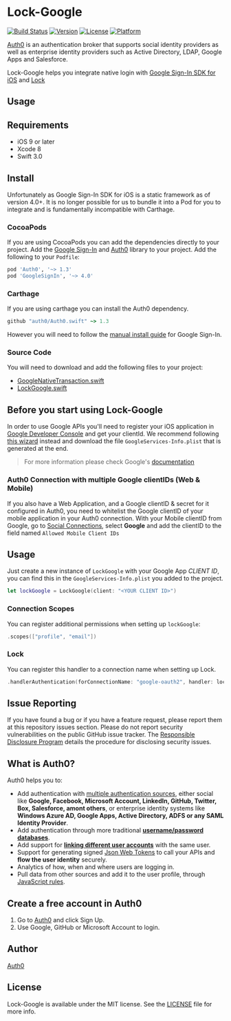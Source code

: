 # Lock-Google

[![Build Status](https://travis-ci.org/auth0/Lock-Google.iOS.svg?branch=master)](https://travis-ci.org/auth0/Lock-Google.iOS)
[![Version](https://img.shields.io/cocoapods/v/Lock-Google.svg?style=flat)](http://cocoapods.org/pods/Lock-Google)
[![License](https://img.shields.io/cocoapods/l/Lock-Google.svg?style=flat)](http://cocoapods.org/pods/Lock-Google)
[![Platform](https://img.shields.io/cocoapods/p/Lock-Google.svg?style=flat)](http://cocoapods.org/pods/Lock-Google)

[Auth0](https://auth0.com) is an authentication broker that supports social identity providers as well as enterprise identity providers such as Active Directory, LDAP, Google Apps and Salesforce.

Lock-Google helps you integrate native login with [Google Sign-In SDK for iOS](https://developers.google.com/identity/sign-in/ios/) and [Lock](https://auth0.com/lock)

## Usage

## Requirements

- iOS 9 or later
- Xcode 8
- Swift 3.0

## Install

Unfortunately as Google Sign-In SDK for iOS is a static framework as of version 4.0+.  It is no longer possible for us to bundle it into a Pod for you to integrate and is fundamentally incompatible with Carthage.

### CocoaPods

If you are using CocoaPods you can add the dependencies directly to your project.
Add the [Google Sign-In](https://developers.google.com/identity/sign-in/ios/start-integrating) and [Auth0](https://github.com/auth0/Auth0.swift) library to your project. Add the following to your `Podfile`:

```ruby
pod 'Auth0', '~> 1.3'
pod 'GoogleSignIn', '~> 4.0'
```

### Carthage

If you are using carthage you can install the Auth0 dependency.

```ruby
github "auth0/Auth0.swift" ~> 1.3
```

However you will need to follow the [manual install guide](https://developers.google.com/identity/sign-in/ios/sdk/) for Google Sign-In.

### Source Code

You will need to download and add the following files to your project:

* [GoogleNativeTransaction.swift](https://raw.githubusercontent.com/auth0/Lock-Google.iOS/new_native_demo/LockGoogle/GoogleNativeTransaction.swift)
* [LockGoogle.swift](https://raw.githubusercontent.com/auth0/Lock-Google.iOS/new_native_demo/LockGoogle/LockGoogle.swift)

## Before you start using Lock-Google

In order to use Google APIs you'll need to register your iOS application in [Google Developer Console](https://console.developers.google.com/project) and get your clientId.
We recommend following [this wizard](https://developers.google.com/mobile/add?platform=ios) instead and download the file `GoogleServices-Info.plist` that is generated at the end.

> For more information please check Google's [documentation](https://developers.google.com/identity/sign-in/ios/)

### Auth0 Connection with multiple Google clientIDs (Web & Mobile)

If you also have a Web Application, and a Google clientID & secret for it configured in Auth0, you need to whitelist the Google clientID of your mobile application in your Auth0 connection. With your Mobile clientID from Google, go to [Social Connections](https://manage.auth0.com/#/connections/social), select **Google** and add the clientID to the field named `Allowed Mobile Client IDs`

## Usage

Just create a new instance of `LockGoogle` with your Google App *CLIENT ID*, you can find this in the `GoogleServices-Info.plist` you added to the project.

```swift
let lockGoogle = LockGoogle(client: "<YOUR CLIENT ID>")
```

### Connection Scopes

You can register additional permissions when setting up `lockGoogle`:

```swift
.scopes(["profile", "email"])
```

### Lock

You can register this handler to a connection name when setting up Lock.

```swift
.handlerAuthentication(forConnectionName: "google-oauth2", handler: lockGoogle)
```

## Issue Reporting

If you have found a bug or if you have a feature request, please report them at this repository issues section. Please do not report security vulnerabilities on the public GitHub issue tracker. The [Responsible Disclosure Program](https://auth0.com/whitehat) details the procedure for disclosing security issues.

## What is Auth0?

Auth0 helps you to:

* Add authentication with [multiple authentication sources](https://docs.auth0.com/identityproviders), either social like **Google, Facebook, Microsoft Account, LinkedIn, GitHub, Twitter, Box, Salesforce, amont others**, or enterprise identity systems like **Windows Azure AD, Google Apps, Active Directory, ADFS or any SAML Identity Provider**.
* Add authentication through more traditional **[username/password databases](https://docs.auth0.com/mysql-connection-tutorial)**.
* Add support for **[linking different user accounts](https://docs.auth0.com/link-accounts)** with the same user.
* Support for generating signed [Json Web Tokens](https://docs.auth0.com/jwt) to call your APIs and **flow the user identity** securely.
* Analytics of how, when and where users are logging in.
* Pull data from other sources and add it to the user profile, through [JavaScript rules](https://docs.auth0.com/rules).

## Create a free account in Auth0

1. Go to [Auth0](https://auth0.com) and click Sign Up.
2. Use Google, GitHub or Microsoft Account to login.

## Author

[Auth0](auth0.com)

## License

Lock-Google is available under the MIT license. See the [LICENSE](LICENSE) file for more info.
